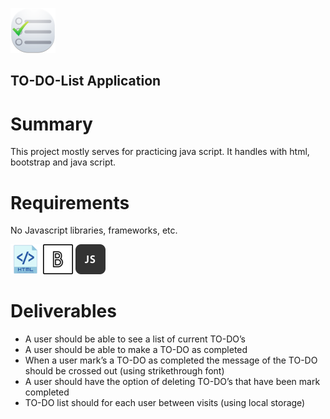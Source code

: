 ![To-Do-List](https://github.com/benjaminheine/to_do_list/blob/master/todo_23068.png)
## TO-DO-List Application
# Summary
This project mostly serves for practicing java script. 
It handles with html, bootstrap and java script.
# Requirements
No Javascript libraries, frameworks, etc.

![To-Do-List](https://github.com/benjaminheine/to_do_list/blob/master/icon_html_256_30059.png) ![To-Do-List](https://github.com/benjaminheine/to_do_list/blob/master/mbribootstrap_99478%20(2).png) ![To-Do-List](https://github.com/benjaminheine/to_do_list/blob/master/js_3720.png)
# Deliverables
- A user should be able to see a list of current TO-DO’s
- A user should be able to make a TO-DO as completed
- When a user mark’s a TO-DO as completed the message of the TO-DO should be crossed out (using strikethrough font)
- A user should have the option of deleting TO-DO’s that have been mark completed
- TO-DO list should for each user between visits (using local storage)

